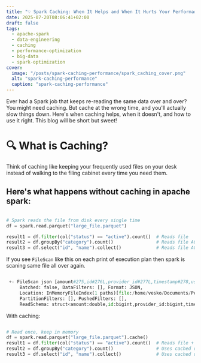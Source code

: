 ```yaml
---
title: "💡 Spark Caching: When It Helps and When It Hurts Your Performance 🔧"
date: 2025-07-20T08:06:41+02:00
draft: false
tags:
  - apache-spark
  - data-engineering
  - caching
  - performance-optimization
  - big-data
  - spark-optimization
cover:
  image: "/posts/spark-caching-performance/spark_caching_cover.png"
  alt: "spark-caching-performance"
  caption: "spark-caching-performance"
---
```


Ever had a Spark job that keeps re-reading the same data over and over? You might need caching. But cache at the wrong time, and you'll actually slow things down.
Here's when caching helps, when it doesn't, and how to use it right. This blog will be short but sweet!

# 🔍 What is Caching?
Think of caching like keeping your frequently used files on your desk instead of walking to the filing cabinet every time you need them.

## Here's what happens without caching in apache spark:

``` python

# Spark reads the file from disk every single time
df = spark.read.parquet("large_file.parquet")

result1 = df.filter(col("status") == "active").count()  # Reads file
result2 = df.groupBy("category").count()                # Reads file AGAIN
result3 = df.select("id", "name").collect()             # Reads file AGAIN

```

If you see `FileScan` like this on each print of execution plan then spark is scaning same file all over again.

```python

 +- FileScan json [amount#275,id#276L,provider_id#277L,timestamp#278,user_id#279L] 
     Batched: false, DataFilters: [], Format: JSON, 
     Location: InMemoryFileIndex(1 paths)[file:/home/vesko/Documents/Personal/Projects/dummy-data-rust/output/tr..., 
     PartitionFilters: [], PushedFilters: [], 
     ReadSchema: struct<amount:double,id:bigint,provider_id:bigint,timestamp:string,user_id:bigint>

```



With caching:

```python

# Read once, keep in memory
df = spark.read.parquet("large_file.parquet").cache()
result1 = df.filter(col("status") == "active").count()  # Reads file + caches
result2 = df.groupBy("category").count()                # Uses cached data
result3 = df.select("id", "name").collect()             # Uses cached data
```
